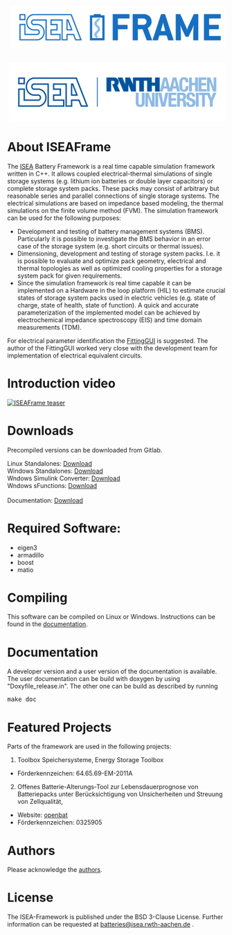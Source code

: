 

<pre>
 
 <img src="misc/images/Logo_V3.jpg" /> 

</pre>

<div align=right>
<a href="http://www.isea.rwth-aachen.de/">  <img src="misc/images/logo.png" width="500" /> </a>
</div>

About ISEAFrame
==============================
The <a href=http://www.isea.rwth-aachen.de/>ISEA</a> Battery Framework is a real time capable simulation framework  written in C++. It allows coupled electrical-thermal simulations of single storage systems (e.g. lithium ion batteries or double layer capacitors) or complete storage system packs. These packs may consist of arbitrary but reasonable series and parallel connections of single storage systems. The electrical simulations are based on impedance based modeling, the thermal simulations on the finite volume method (FVM).
The simulation framework can be used for the following purposes:
+ Development and testing of battery management systems (BMS). Particularly it is possible to investigate the BMS behavior in an error case of the storage system (e.g. short circuits or thermal issues).
+ Dimensioning, development and testing of storage system packs. I.e. it is possible to evaluate and optimize pack geometry, electrical and thermal topologies as well as optimized cooling properties for a storage system pack for given requirements.
+ Since the simulation framework is real time capable it can be implemented on a Hardware in the loop platform (HIL) to estimate crucial states of storage system packs used in electric vehicles (e.g. state of charge, state of health, state of function). A quick and accurate parameterization of the implemented model can be achieved by electrochemical impedance spectroscopy (EIS) and time domain measurements (TDM).


For electrical parameter identification the [FittingGUI](https://github.com/HWitz/FittingGUI ) is suggested.
The author of the FittingGUI worked very close with the development team for implementation of electrical equivalent circuits.


Introduction video
===================
[![ISEAFrame teaser](http://img.youtube.com/vi/mcJhqVV0yNU/0.jpg)](http://www.youtube.com/watch?v=mcJhqVV0yNU "ISEAFrame teaser")


Downloads
=========
Precompiled versions can be downloaded from Gitlab.

Linux Standalones: [Download](https://git.isea.rwth-aachen.de/ESS/impedance-model-toolchain/iseaframe/-/jobs/artifacts/master/download?job=linux_standalones)<br/>
Windows Standalones: [Download](https://git.isea.rwth-aachen.de/ESS/impedance-model-toolchain/iseaframe/-/jobs/artifacts/master/download?job=windows_standalones)<br/>
Wndows Simulink Converter: [Download](https://git.isea.rwth-aachen.de/ESS/impedance-model-toolchain/iseaframe/-/jobs/artifacts/master/download?job=windows_simulink_converter)<br/>
Wndows sFunctions: [Download](https://git.isea.rwth-aachen.de/ESS/impedance-model-toolchain/iseaframe/-/jobs/artifacts/master/download?job=windows_s_functions)
<br/><br/>
Documentation: [Download](https://git.isea.rwth-aachen.de/ESS/impedance-model-toolchain/iseaframe/-/jobs/artifacts/master/download?job=documentation)


Required Software:
==============================
+ eigen3
+ armadillo
+ boost
+ matio

Compiling
=========
This software can be compiled on Linux or Windows. Instructions can be found in the [documentation](doxygen/compiling.md).

Documentation
=========
A developer version and a user version of the documentation is available.
The user documentation can be build with doxygen by using "Doxyfile_release.in".
The other one can be build as described by running 
<pre>
make doc 
</pre>

Featured Projects
=================
Parts of the framework are used in the following projects:
1. Toolbox Speichersysteme, Energy Storage Toolbox 
  * Förderkennzeichen: 64.65.69-EM-2011A

2. Offenes Batterie-Alterungs-Tool zur Lebensdauerprognose von Batteriepacks unter Berücksichtigung von Unsicherheiten und Streuung von Zellqualität,
  * Website: [openbat](https://openbat.de)
  * Förderkennzeichen: 0325905

Authors
===========
Please acknowledge the [authors](DevelopmentTeam.md).

License
=========
The ISEA-Framework is published under the BSD 3-Clause License.
Further information can be requested at batteries@isea.rwth-aachen.de .


